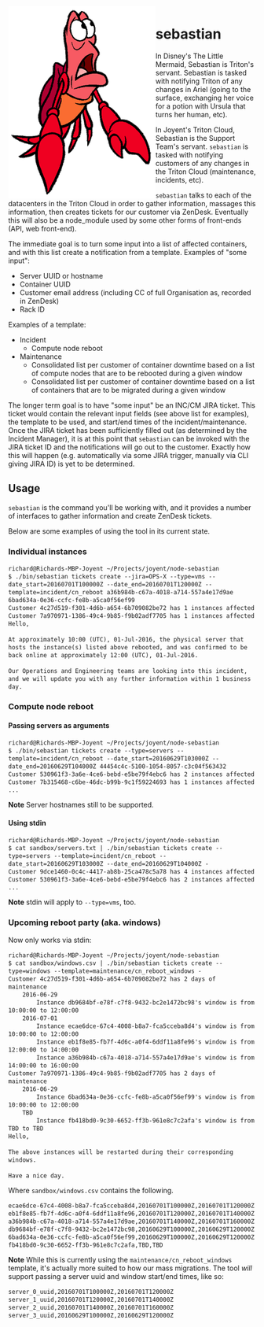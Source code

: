 <img src="./tools/sebastian.gif" style="float: left;">

# sebastian

In Disney's The Little Mermaid, Sebastian is Triton's servant. Sebastian is tasked with notifying Triton of any changes in Ariel (going to the surface, exchanging her voice for a potion with Ursula that turns her human, etc).

In Joyent's Triton Cloud, Sebastian is the Support Team's servant. `sebastian` is tasked with notifying customers of any changes in the Triton Cloud (maintenance, incidents, etc).

`sebastian` talks to each of the datacenters in the Triton Cloud in order to gather information, massages this information, then creates tickets for our customer via ZenDesk. Eventually this will also be a node_module used by some other forms of front-ends (API, web front-end).

The immediate goal is to turn some input into a list of affected containers, and with this list create a notification from a template. Examples of "some input":

- Server UUID or hostname
- Container UUID
- Customer email address (including CC of full Organisation as, recorded in ZenDesk)
- Rack ID

Examples of a template:

- Incident
    - Compute node reboot
- Maintenance
    - Consolidated list per customer of container downtime based on a list of compute nodes that are to be rebooted during a given window
    - Consolidated list per customer of container downtime based on a list of containers that are to be migrated during a given window

The longer term goal is to have "some input" be an INC/CM JIRA ticket. This ticket would contain the relevant input fields (see above list for examples), the template to be used, and start/end times of the incident/maintenance. Once the JIRA ticket has been sufficiently filled out (as determined by the Incident Manager), it is at this point that `sebastian` can be invoked with the JIRA ticket ID and the notifications will go out to the customer. Exactly how this will happen (e.g. automatically via some JIRA trigger, manually via CLI giving JIRA ID) is yet to be determined.

## Usage

`sebastian` is the command you'll be working with, and it provides a number of interfaces to gather information and create ZenDesk tickets.

Below are some examples of using the tool in its current state.

### Individual instances

```
richard@Richards-MBP-Joyent ~/Projects/joyent/node-sebastian
$ ./bin/sebastian tickets create --jira=OPS-X --type=vms --date_start=20160701T100000Z --date_end=20160701T120000Z --template=incident/cn_reboot a36b984b-c67a-4018-a714-557a4e17d9ae 6bad634a-0e36-ccfc-fe8b-a5ca0f56ef99
Customer 4c27d519-f301-4d6b-a654-6b709082be72 has 1 instances affected
Customer 7a970971-1386-49c4-9b85-f9b02adf7705 has 1 instances affected
Hello,

At approximately 10:00 (UTC), 01-Jul-2016, the physical server that hosts the instance(s) listed above rebooted, and was confirmed to be back online at approximately 12:00 (UTC), 01-Jul-2016.

Our Operations and Engineering teams are looking into this incident, and we will update you with any further information within 1 business day.
```

### Compute node reboot

#### Passing servers as arguments

```
richard@Richards-MBP-Joyent ~/Projects/joyent/node-sebastian
$ ./bin/sebastian tickets create --type=servers --template=incident/cn_reboot --date_start=20160629T103000Z --date_end=20160629T104000Z 44454c4c-5100-1054-8057-c3c04f563432
Customer 530961f3-3a6e-4ce6-bebd-e5be79f4ebc6 has 2 instances affected
Customer 7b315468-c6be-46dc-b99b-9c1f59224693 has 1 instances affected
...
```

**Note** Server hostnames still to be supported.

#### Using stdin

```
richard@Richards-MBP-Joyent ~/Projects/joyent/node-sebastian
$ cat sandbox/servers.txt | ./bin/sebastian tickets create --type=servers --template=incident/cn_reboot --date_start=20160629T103000Z --date_end=20160629T104000Z -
Customer 9dce1460-0c4c-4417-ab8b-25ca478c5a78 has 4 instances affected
Customer 530961f3-3a6e-4ce6-bebd-e5be79f4ebc6 has 2 instances affected
...
```

**Note** stdin will apply to `--type=vms`, too.

### Upcoming reboot party (aka. windows)

Now only works via stdin:

```
richard@Richards-MBP-Joyent ~/Projects/joyent/node-sebastian
$ cat sandbox/windows.csv | ./bin/sebastian tickets create --type=windows --template=maintenance/cn_reboot_windows -
Customer 4c27d519-f301-4d6b-a654-6b709082be72 has 2 days of maintenance
    2016-06-29
        Instance db9684bf-e78f-c7f8-9432-bc2e1472bc98's window is from 10:00:00 to 12:00:00
    2016-07-01
        Instance ecae6dce-67c4-4008-b8a7-fca5cceba8d4's window is from 10:00:00 to 12:00:00
        Instance eb1f8e85-fb7f-4d6c-a0f4-6ddf11a8fe96's window is from 12:00:00 to 14:00:00
        Instance a36b984b-c67a-4018-a714-557a4e17d9ae's window is from 14:00:00 to 16:00:00
Customer 7a970971-1386-49c4-9b85-f9b02adf7705 has 2 days of maintenance
    2016-06-29
        Instance 6bad634a-0e36-ccfc-fe8b-a5ca0f56ef99's window is from 10:00:00 to 12:00:00
    TBD
        Instance fb418bd0-9c30-6652-ff3b-961e8c7c2afa's window is from TBD to TBD
Hello,

The above instances will be restarted during their corresponding windows.

Have a nice day.
```

Where `sandbox/windows.csv` contains the following.

```
ecae6dce-67c4-4008-b8a7-fca5cceba8d4,20160701T100000Z,20160701T120000Z
eb1f8e85-fb7f-4d6c-a0f4-6ddf11a8fe96,20160701T120000Z,20160701T140000Z
a36b984b-c67a-4018-a714-557a4e17d9ae,20160701T140000Z,20160701T160000Z
db9684bf-e78f-c7f8-9432-bc2e1472bc98,20160629T100000Z,20160629T120000Z
6bad634a-0e36-ccfc-fe8b-a5ca0f56ef99,20160629T100000Z,20160629T120000Z
fb418bd0-9c30-6652-ff3b-961e8c7c2afa,TBD,TBD
```

**Note** While this is currently using the `maintenance/cn_reboot_windows` template, it's actually more suited to how our mass migrations. The tool *will* support passing a server uuid and window start/end times, like so:

```
server_0_uuid,20160701T100000Z,20160701T120000Z
server_1_uuid,20160701T120000Z,20160701T140000Z
server_2_uuid,20160701T140000Z,20160701T160000Z
server_3_uuid,20160629T100000Z,20160629T120000Z
```
